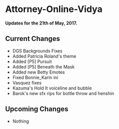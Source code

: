 # Attorney-Online-Vidya
__Updates for the 21th of May, 2017.__

## Current Changes
* DGS Backgrounds Fixes
* Added Patricia Roland's theme
* Added [P5] Pursuit  
* Added [P5] Beneath the Mask
* Added new Betty Emotes
* Fixed Bonnie_Karin ini 
* Vasquez fixes  
* Kazuma's Hold It voiceline and bubble  
* Barok's new sfx rips for bottle throw and henshin

## Upcoming Changes
* Nothing
